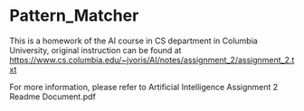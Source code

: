 Pattern_Matcher
===============
This is a homework of the AI course in CS department in Columbia University,
original instruction can be found at https://www.cs.columbia.edu/~jvoris/AI/notes/assignment_2/assignment_2.txt

For more information, please refer to Artificial Intelligence Assignment 2 Readme Document.pdf
 
